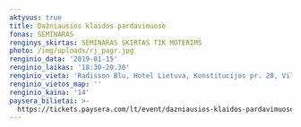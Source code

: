 ```yaml
---
aktyvus: true
title: Dažniausios klaidos pardavimuose
fonas: SEMINARAS
renginys_skirtas: SEMINARAS SKIRTAS TIK MOTERIMS
photo: /img/uploads/rj_pagr.jpg
renginio_data: '2019-01-15'
renginio_laikas: '18:30-20.30'
renginio_vieta: 'Radisson Blu, Hotel Lietuva, Konstitucijos pr. 20, Vilnius'
renginio_vietos_map: ''
renginio_kaina: '14'
paysera_bilietai: >-
  https://tickets.paysera.com/lt/event/dazniausios-klaidos-pardavimuose-atviras-seminaras-tik-moterims
---
```


